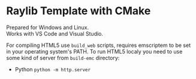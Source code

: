 # Raylib Template with CMake
Prepared for Windows and Linux.    
Works with VS Code and Visual Studio.

For compiling HTML5 use `build_web` scripts, requires emscriptem to be set in your operating system's PATH.
To run HTML5 localy you need to use some kind of server from `build-emc` directory:    
- Python `python -m http.server`    